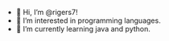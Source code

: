 - 👋 Hi, I’m @rigers7!
- 👀 I’m interested in programming languages.
- 🌱 I’m currently learning java and python.

